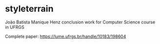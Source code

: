 # styleterrain
João Batista Manique Henz conclusion work for Computer Science course in UFRGS

Complete paper:
https://lume.ufrgs.br/handle/10183/198604

